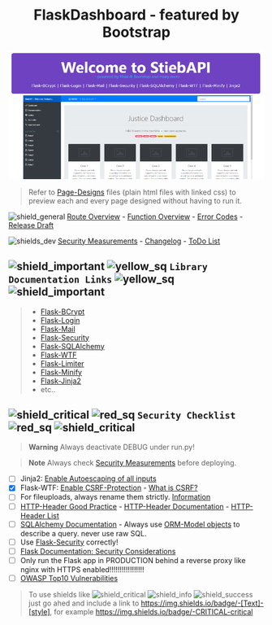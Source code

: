 <h1 align="center">FlaskDashboard - featured by Bootstrap</h1>

![Header Image][header]

> Refer to [Page-Designs][page-design] files (plain html files with linked css) to preview each and every page designed without having to run it.

![shield_general]
[Route Overview][routes.md] - [Function Overview][functions.md] - [Error Codes][errors.md] - [Release Draft][ReleaseDraft]

![shields_dev]
[Security Measurements][security.md] - [Changelog][changelog.md] - [ToDo List][todo.md]

## ![shield_important] ![yellow_sq] `Library Documentation Links` ![yellow_sq] ![shield_important]

> - [Flask-BCrypt][flaskbcrypt_docs]
> - [Flask-Login][flasklogin_docs]
> - [Flask-Mail][flaskmail_docs]
> - [Flask-Security][flasksecurity_docs]
> - [Flask-SQLAlchemy][sqlalchemy_docs]
> - [Flask-WTF][flaskwtf_docs]
> - [Flask-Limiter][flasklimiter_docs]
> - [Flask-Minify][flaskminify_docs]
> - [Flask-Jinja2][jinja2_docs]
> - etc..

## ![shield_critical] ![red_sq] `Security Checklist` ![red_sq] ![shield_critical]

> __Warning__ Always deactivate DEBUG under run.py!

> __Note__ Always check [Security Measurements][security.md] before deploying.

- [ ] Jinja2: [Enable Autoescaping of all inputs][jinja2_docs]
- [X] Flask-WTF: [Enable CSRF-Protection][flaskwtf_docs] - [What is CSRF?][csrf_explanation]
- [ ] For fileuploads, always rename them strictly. [Information][file_uploads]
- [ ] [HTTP-Header Good Practice][http_headers_howto] - [HTTP-Header Documentation][http_headers_docs] - [HTTP-Header List][http_headers_list]
- [ ] [SQLAlchemy Documentation][sqlalchemy_docs] - Always use [ORM-Model objects][sqlalchemy_orm] to describe a query. never use raw SQL. 
- [ ] Use [Flask-Security][flasksecurity_docs] correctly!
- [ ] [Flask Documentation: Security Considerations][flask_docs_security]
- [ ] Only run the Flask app in PRODUCTION behind a reverse proxy like nginx with HTTPS enabled!!!!!!!!!!!!!!!!!
- [ ] [OWASP Top10 Vulnerabilities][top10_vulns]

>To use shields like
![shield_critical][shield_critical] ![shield_info][shield_info] ![shield_success][shield_success] just go ahed and include a link to
https://img.shields.io/badge/-[Text]-[style], for example https://img.shields.io/badge/-CRITICAL-critical

[//]: # (General Link References)

[header]: development/readme_header.png
[page-design]: development/page-designs
[req_txt]: requirements.txt
[blue_sq]: https://placehold.co/15x15/1589F0/1589F0.png
[yellow_sq]: https://placehold.co/15x15/c5f015/c5f015.png
[red_sq]: https://placehold.co/15x15/f03c15/f03c15.png

[//]: # (Relative Documentation Link References)

[routes.md]: development/docs/ROUTES.md
[functions.md]: development/docs/FUNCTIONS.md
[errors.md]: development/docs/ERR_CODES.md
[security.md]: development/docs/SECURITY.md
[changelog.md]: development/docs/CHANGELOG.md
[todo.md]: development/docs/TODO.md

[//]: # (General Documentation Link References)

[ReleaseDraft]: https://github.com/JulianStiebler/PythonFlask_StiebAPI/releases
[flask_docs_security]: https://flask.palletsprojects.com/en/2.2.x/security/
[jinja2_docs]: https://jinja.palletsprojects.com/en/3.1.x/api/
[flaskwtf_docs]: https://flask-wtf.readthedocs.io/en/0.15.x/csrf/
[sqlalchemy_docs]: https://docs.sqlalchemy.org/en/20/
[sqlalchemy_orm]: https://docs.sqlalchemy.org/en/20/orm/
[flasksecurity_docs]: https://pythonhosted.org/Flask-Security/
[http_headers_list]: https://en.wikipedia.org/wiki/List_of_HTTP_header_fields
[http_headers_docs]: https://developer.mozilla.org/en-US/docs/Web/HTTP/Headers
[http_headers_howto]: https://stackoverflow.com/questions/60566143/what-is-the-best-practice-for-changing-headers-in-a-flask-request
[flasklogin_docs]: https://flask-login.readthedocs.io/en/latest/
[flasklimiter_docs]: https://flask-limiter.readthedocs.io/en/stable/
[flaskmigrate_docs]: https://flask-migrate.readthedocs.io/en/latest/
[flaskminify_docs]: https://pypi.org/project/Flask-Minify/
[flaskbcrypt_docs]: https://flask-bcrypt.readthedocs.io/en/1.0.1/
[flaskmail_docs]: https://pythonhosted.org/Flask-Mail/
[flasksecurity_docs]: https://pythonhosted.org/Flask-Security/

[//]: # (Vulnerabilities)

[csrf_explanation]: https://www.synopsys.com/glossary/what-is-csrf.html
[file_uploads]: https://flask.palletsprojects.com/en/1.0.x/patterns/fileuploads/
[top10_vulns]: https://owasp.org/Top10/

[//]: # (Shield Icons)
[shield_critical]: https://img.shields.io/badge/-CRITICAL-critical
[shield_info]: https://img.shields.io/badge/-INFO-informational
[shield_success]: https://img.shields.io/badge/-SUCCESS-success
[shield_important]: https://img.shields.io/badge/-IMPORTANT-yellow
[shield_general]: https://img.shields.io/badge/docs-general-green?logo=appveyor&style=plastic
[shields_dev]: https://img.shields.io/badge/docs-development-green?logo=appveyor&style=plastic
